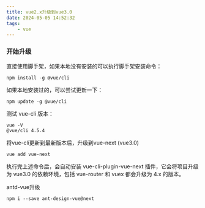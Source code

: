 ```yaml
---
title: vue2.x升级到vue3.0
date: 2024-05-05 14:52:32
tags:
	- vue
---
```

### 开始升级

直接使用脚手架，如果本地没有安装的可以执行脚手架安装命令：

```shell
npm install -g @vue/cli
```

如果本地安装过的，可以尝试更新一下：

```shell
npm update -g @vue/cli
```

测试 vue-cli 版本：

```shell
vue -V
@vue/cli 4.5.4
```

将vue-cli更新到最新版本后，升级到vue-next (vue3.0)

```shell
vue add vue-next
```

执行完上述命令后，会自动安装 vue-cli-plugin-vue-next 插件，它会将项目升级为 vue3.0 的依赖环境，包括 vue-router 和 vuex 都会升级为 4.x 的版本。

antd-vue升级

```
npm i --save ant-design-vue@next
```

